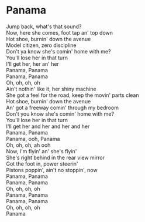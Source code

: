 # Panama

Jump back, what's that sound?  
Now, here she comes, foot tap an' top down  
Hot shoe, burnin' down the avenue  
Model citizen, zero discipline  
Don't ya know she's comin' home with me?  
You'll lose her in that turn  
I'll get her, her an' her  
Panama, Panama  
Panama, Panama  
Oh, oh, oh, oh  
Ain't nothin' like it, her shiny machine  
She got a feel for the road, keep the movin' parts clean  
Hot shoe, burnin' down the avenue  
An' got a freeway comin' through my bedroom  
Don't you know she's comin' home with me?  
You'll lose her in that turn  
I'll get her and her and her and her  
Panama, Panama  
Panama, ooh, Panama  
Oh, oh, oh, ah ooh  
Now, I'm flyin' an' she's flyin'  
She's right behind in the rear view mirror  
Got the foot in, power steerin'  
Pistons poppin', ain't no stoppin', now  
Panama, Panama  
Panama, Panama  
Oh, oh, oh, oh  
Panama, Panama  
Panama, Panama  
Oh, oh, oh, oh  
Panama
